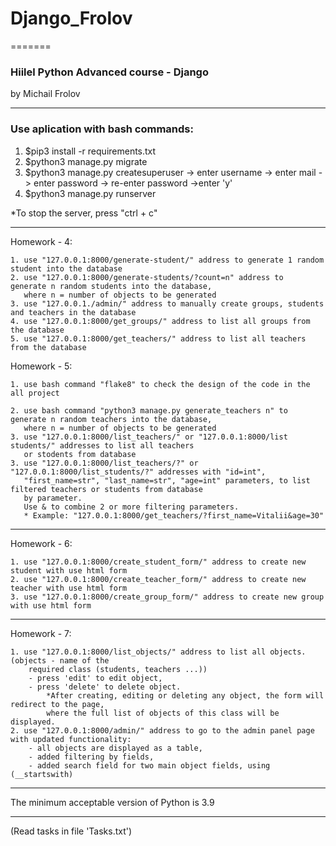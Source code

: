 # Django_Frolov

=======

### Hiilel Python Advanced course - Django

by Michail Frolov

---
### Use aplication with bash commands:

1. $pip3 install -r requirements.txt
2. $python3 manage.py migrate
3. $python3 manage.py createsuperuser -> enter username -> enter mail -> enter password -> re-enter password ->enter 'y'
4. $python3 manage.py runserver

*To stop the server, press "ctrl + c"

---

Homework - 4:

    1. use "127.0.0.1:8000/generate-student/" address to generate 1 random student into the database
    2. use "127.0.0.1:8000/generate-students/?count=n" address to  generate n random students into the database,
       where n = number of objects to be generated
    3. use "127.0.0.1./admin/" address to manually create groups, students and teachers in the database
    4. use "127.0.0.1:8000/get_groups/" address to list all groups from the database
    5. use "127.0.0.1:8000/get_teachers/" address to list all teachers from the database
 
Homework - 5:


    1. use bash command "flake8" to check the design of the code in the all project

    2. use bash command "python3 manage.py generate_teachers n" to  generate n random teachers into the database,
       where n = number of objects to be generated
    3. use "127.0.0.1:8000/list_teachers/" or "127.0.0.1:8000/list students/" addresses to list all teachers
       or stodents from database
    3. use "127.0.0.1:8000/list_teachers/?" or "127.0.0.1:8000/list_students/?" addresses with "id=int",
       "first_name=str", "last_name=str", "age=int" parameters, to list filtered teachers or students from database
       by parameter. 
       Use & to combine 2 or more filtering parameters.
       * Example: "127.0.0.1:8000/get_teachers/?first_name=Vitalii&age=30"

---
Homework - 6:


    1. use "127.0.0.1:8000/create_student_form/" address to create new student with use html form
    2. use "127.0.0.1:8000/create_teacher_form/" address to create new teacher with use html form
    3. use "127.0.0.1:8000/create_group_form/" address to create new group with use html form

---
Homework - 7:


    1. use "127.0.0.1:8000/list_objects/" address to list all objects. (objects - name of the 
        required class (students, teachers ...))
        - press 'edit' to edit object,
        - press 'delete' to delete object.
            *After creating, editing or deleting any object, the form will redirect to the page, 
            where the full list of objects of this class will be displayed.
    2. use "127.0.0.1:8000/admin/" address to go to the admin panel page with updated functionality:
        - all objects are displayed as a table,
        - added filtering by fields,
        - added search field for two main object fields, using (__startswith)
    

---
The minimum acceptable version of Python is 3.9

---

(Read tasks in file 'Tasks.txt')
